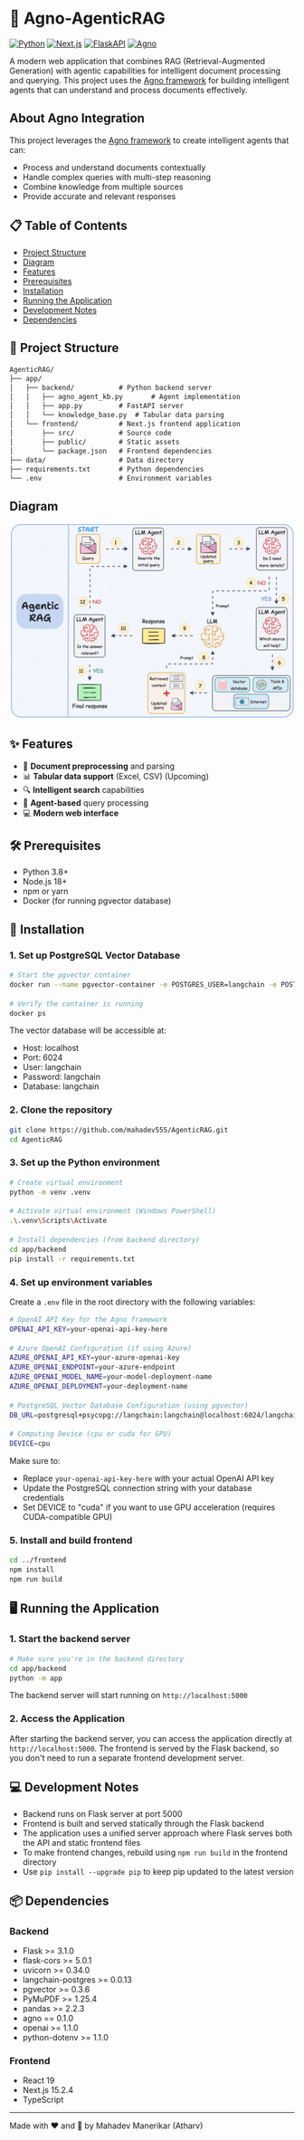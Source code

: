 # 🤖 Agno-AgenticRAG

[![Python](https://img.shields.io/badge/Python-3.8+-blue.svg)](https://www.python.org/)
[![Next.js](https://img.shields.io/badge/Next.js-15.2.4-black.svg)](https://nextjs.org/)
[![FlaskAPI](https://img.shields.io/badge/FlaskAPI-latest-teal.svg)](http://flask.palletsprojects.com/en/stable/)
[![Agno](https://img.shields.io/badge/Agno-0.1.0-orange.svg)](https://github.com/agno-agi/agno)

A modern web application that combines RAG (Retrieval-Augmented Generation) with agentic capabilities for intelligent document processing and querying. This project uses the [Agno framework](https://docs.agno.com/introduction) for building intelligent agents that can understand and process documents effectively.

## About Agno Integration

This project leverages the [Agno framework](https://github.com/agno-agi/agno) to create intelligent agents that can:
- Process and understand documents contextually
- Handle complex queries with multi-step reasoning
- Combine knowledge from multiple sources
- Provide accurate and relevant responses

## 📋 Table of Contents

- [Project Structure](#-project-structure)
- [Diagram](#-diagram)
- [Features](#-features)
- [Prerequisites](#-prerequisites)
- [Installation](#-installation)
- [Running the Application](#-running-the-application)
- [Development Notes](#-development-notes)
- [Dependencies](#-dependencies)

## 📁 Project Structure

```
AgenticRAG/
├── app/
│   ├── backend/           # Python backend server
│   │   ├── agno_agent_kb.py       # Agent implementation
│   │   ├── app.py         # FastAPI server
│   │   └── knowledge_base.py  # Tabular data parsing
│   └── frontend/          # Next.js frontend application
│       ├── src/           # Source code
│       ├── public/        # Static assets
│       └── package.json   # Frontend dependencies
├── data/                  # Data directory
├── requirements.txt       # Python dependencies
└── .env                   # Environment variables
```

## Diagram
<img src="./image.png"></img>

## ✨ Features

- 📄 **Document preprocessing** and parsing
- 📊 **Tabular data support** (Excel, CSV) (Upcoming)
- 🔍 **Intelligent search** capabilities
- 🧠 **Agent-based** query processing
- 💻 **Modern web interface**

## 🛠️ Prerequisites

- Python 3.8+
- Node.js 18+
- npm or yarn
- Docker (for running pgvector database)

## 🚀 Installation

### 1. Set up PostgreSQL Vector Database

```bash
# Start the pgvector container
docker run --name pgvector-container -e POSTGRES_USER=langchain -e POSTGRES_PASSWORD=langchain -e POSTGRES_DB=langchain -p 6024:5432 -d pgvector/pgvector:pg16

# Verify the container is running
docker ps
```

The vector database will be accessible at:
- Host: localhost
- Port: 6024
- User: langchain
- Password: langchain
- Database: langchain

### 2. Clone the repository

```bash
git clone https://github.com/mahadev555/AgenticRAG.git
cd AgenticRAG
```

### 3. Set up the Python environment

```bash
# Create virtual environment
python -m venv .venv

# Activate virtual environment (Windows PowerShell)
.\.venv\Scripts\Activate

# Install dependencies (from backend directory)
cd app/backend
pip install -r requirements.txt
```

### 4. Set up environment variables

Create a `.env` file in the root directory with the following variables:

```bash
# OpenAI API Key for the Agno framework
OPENAI_API_KEY=your-openai-api-key-here

# Azure OpenAI Configuration (if using Azure)
AZURE_OPENAI_API_KEY=your-azure-openai-key
AZURE_OPENAI_ENDPOINT=your-azure-endpoint
AZURE_OPENAI_MODEL_NAME=your-model-deployment-name
AZURE_OPENAI_DEPLOYMENT=your-deployment-name

# PostgreSQL Vector Database Configuration (using pgvector)
DB_URL=postgresql+psycopg://langchain:langchain@localhost:6024/langchain

# Computing Device (cpu or cuda for GPU)
DEVICE=cpu
```

Make sure to:
- Replace `your-openai-api-key-here` with your actual OpenAI API key
- Update the PostgreSQL connection string with your database credentials
- Set DEVICE to "cuda" if you want to use GPU acceleration (requires CUDA-compatible GPU)

### 5. Install and build frontend

```bash
cd ../frontend
npm install
npm run build
```

## 🖥️ Running the Application

### 1. Start the backend server

```bash
# Make sure you're in the backend directory
cd app/backend
python -m app
```
The backend server will start running on `http://localhost:5000`

### 2. Access the Application

After starting the backend server, you can access the application directly at `http://localhost:5000`. The frontend is served by the Flask backend, so you don't need to run a separate frontend development server.

## 💻 Development Notes

- Backend runs on Flask server at port 5000
- Frontend is built and served statically through the Flask backend
- The application uses a unified server approach where Flask serves both the API and static frontend files
- To make frontend changes, rebuild using `npm run build` in the frontend directory
- Use `pip install --upgrade pip` to keep pip updated to the latest version

## 📦 Dependencies

### Backend
- Flask >= 3.1.0
- flask-cors >= 5.0.1
- uvicorn >= 0.34.0
- langchain-postgres >= 0.0.13
- pgvector >= 0.3.6
- PyMuPDF >= 1.25.4
- pandas >= 2.2.3
- agno == 0.1.0
- openai >= 1.1.0
- python-dotenv >= 1.1.0

### Frontend
- React 19
- Next.js 15.2.4
- TypeScript

---

Made with ❤️ and 🧠 by Mahadev Manerikar (Atharv)

